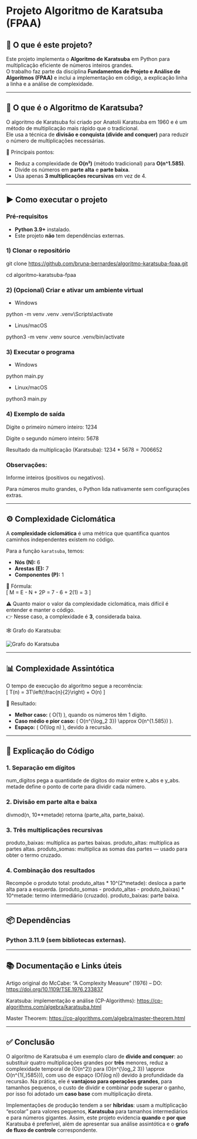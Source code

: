 # Projeto Algoritmo de Karatsuba (FPAA)

## 📖 O que é este projeto?
Este projeto implementa o **Algoritmo de Karatsuba** em Python para multiplicação eficiente de números inteiros grandes.  
O trabalho faz parte da disciplina **Fundamentos de Projeto e Análise de Algoritmos (FPAA)** e inclui a implementação em código, a explicação linha a linha e a análise de complexidade.  

---

## 🧮 O que é o Algoritmo de Karatsuba?
O algoritmo de Karatsuba foi criado por Anatolii Karatsuba em 1960 e é um método de multiplicação mais rápido que o tradicional.  
Ele usa a técnica de **divisão e conquista (divide and conquer)** para reduzir o número de multiplicações necessárias.

🔑 Principais pontos:
- Reduz a complexidade de **O(n²)** (método tradicional) para **O(n^1.585)**.  
- Divide os números em **parte alta** e **parte baixa**.  
- Usa apenas **3 multiplicações recursivas** em vez de 4.  

---

## ▶️ Como executar o projeto

### Pré-requisitos
- **Python 3.9+** instalado.
- Este projeto **não** tem dependências externas.

### 1) Clonar o repositório
git clone https://github.com/bruna-bernardes/algoritmo-karatsuba-fpaa.git

cd algoritmo-karatsuba-fpaa

### 2) (Opcional) Criar e ativar um ambiente virtual
- Windows

python -m venv .venv
.venv\Scripts\activate

- Linus/macOS

python3 -m venv .venv
source .venv/bin/activate

### 3) Executar o programa
- Windows

python main.py

- Linux/macOS

python3 main.py

### 4) Exemplo de saída
Digite o primeiro número inteiro: 1234

Digite o segundo número inteiro: 5678

Resultado da multiplicação (Karatsuba):
1234 * 5678 = 7006652

### Observações:
Informe inteiros (positivos ou negativos).

Para números muito grandes, o Python lida nativamente sem configurações extras.

---

## ⚙️ Complexidade Ciclomática
A **complexidade ciclomática** é uma métrica que quantifica quantos caminhos independentes existem no código.  

Para a função `karatsuba`, temos:
- **Nós (N):** 6  
- **Arestas (E):** 7  
- **Componentes (P):** 1

📌 Fórmula:  
\[
M = E - N + 2P = 7 - 6 + 2(1) = 3
\]

⚠️ Quanto maior o valor da complexidade ciclomática, mais difícil é entender e manter o código.  
👉 Nesse caso, a complexidade é **3**, considerada baixa.

🕸️ Grafo do Karatsuba:

![Grafo do Karatsuba](docs/Karatsuba.drawio.svg)

---

## 📊 Complexidade Assintótica
O tempo de execução do algoritmo segue a recorrência:  
\[
T(n) = 3T\left(\frac{n}{2}\right) + O(n)
\]

🔎 Resultado:
- **Melhor caso:** \( O(1) \), quando os números têm 1 dígito.  
- **Caso médio e pior caso:** \( O(n^{\log_2 3}) \approx O(n^{1.585}) \).  
- **Espaço:** \( O(\log n) \), devido à recursão.

---

## 📝 Explicação do Código

### 1. Separação em dígitos
num_digitos pega a quantidade de dígitos do maior entre x_abs e y_abs.
metade define o ponto de corte para dividir cada número.

### 2. Divisão em parte alta e baixa
divmod(n, 10**metade) retorna (parte_alta, parte_baixa).

### 3. Três multiplicações recursivas
produto_baixas: multiplica as partes baixas.
produto_altas: multiplica as partes altas.
produto_somas: multiplica as somas das partes — usado para obter o termo cruzado.

### 4. Combinação dos resultados
Recompõe o produto total:
produto_altas * 10^(2*metade): desloca a parte alta para a esquerda.
(produto_somas - produto_altas - produto_baixas) * 10^metade: termo intermediário (cruzado).
produto_baixas: parte baixa.

---

## 📦 Dependências

### Python 3.11.9 (sem bibliotecas externas).

---

## 📚 Documentação e Links úteis

Artigo original do McCabe: “A Complexity Measure” (1976) – DO: https://doi.org/10.1109/TSE.1976.233837

Karatsuba: implementação e análise (CP-Algorithms): https://cp-algorithms.com/algebra/karatsuba.html

Master Theorem: https://cp-algorithms.com/algebra/master-theorem.html

---

## ✅ Conclusão
O algoritmo de Karatsuba é um exemplo claro de **divide and conquer**: ao substituir quatro multiplicações grandes por **três** menores, reduz a complexidade temporal de \(O(n^2)\) para \(O(n^{\log_2 3}) \approx O(n^{1{,}585})\), com uso de espaço \(O(\log n)\) devido à profundidade da recursão. 
Na prática, ele é **vantajoso para operações grandes**, para tamanhos pequenos, o custo de dividir e combinar pode superar o ganho, por isso foi adotado um **caso base** com multiplicação direta.


Implementações de produção tendem a ser **híbridas**: usam a multiplicação “escolar” para valores pequenos, **Karatsuba** para tamanhos intermediários e para números gigantes.
Assim, este projeto evidencia **quando** e **por que** Karatsuba é preferível, além de apresentar sua análise assintótica e o **grafo de fluxo de controle** correspondente.

